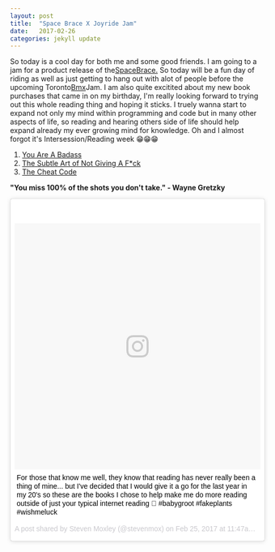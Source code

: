 ```yaml
---
layout: post
title:  "Space Brace X Joyride Jam"
date:   2017-02-26
categories: jekyll update
---
```

So today is a cool day for both me and some good friends. I am going to a jam for a product release of the<a href="https://twitter.com/spacebrace" target="_blank">SpaceBrace.</a> So today will be a fun day of riding as well as just getting to hang out with alot of people before the upcoming Toronto<a href="https://twitter.com/spacebrace" target="_blank">Bmx</a>Jam. I am also quite excitited about my new book purchases that came in on my birthday, I'm really looking forward to trying out this whole reading thing and hoping it sticks. I truely wanna start to expand not only my mind within programming and code but in many other aspects of life, so reading and hearing others side of life should help expand already my ever growing mind for knowledge. Oh and I almost forgot it's Intersession/Reading week 😁😁😁

1. <a href="https://www.amazon.ca/You-Are-Badass-Doubting-Greatness/dp/0762447699/ref=s9_cartx_gw_g14_i1_r?pf_rd_m=A3DWYIK6Y9EEQB&pf_rd_s=&pf_rd_r=4F391G9MGN2TSN2KSKZ1&pf_rd_t=36701&pf_rd_p=41120b96-e6bb-4096-bead-ecb3296d2e75&pf_rd_i=desktop" target="_blank">You Are A Badass</a>
2. <a href="https://www.amazon.ca/Subtle-Art-Not-Giving-Counterintuitive/dp/0062457713/ref=pd_bxgy_14_img_2?_encoding=UTF8&psc=1&refRID=ZHMQFYQRZ6DX22MHC2AA" target="_blank">The Subtle Art of Not Giving A F*ck</a>
3. <a href="https://www.amazon.ca/Cheat-Code-Script-Shortcut-Success/dp/0670069957/ref=s9_cartx_gw_g14_i2_r?pf_rd_m=A3DWYIK6Y9EEQB&pf_rd_s=&pf_rd_r=4F391G9MGN2TSN2KSKZ1&pf_rd_t=36701&pf_rd_p=41120b96-e6bb-4096-bead-ecb3296d2e75&pf_rd_i=desktop" target="_blank">The Cheat Code</a>

<b>"You miss 100% of the shots you don't take." - Wayne Gretzky</b>

<blockquote class="instagram-media" data-instgrm-captioned data-instgrm-version="7" style=" background:#FFF; border:0; border-radius:3px; box-shadow:0 0 1px 0 rgba(0,0,0,0.5),0 1px 10px 0 rgba(0,0,0,0.15); margin: 1px; max-width:658px; padding:0; width:99.375%; width:-webkit-calc(100% - 2px); width:calc(100% - 2px);"><div style="padding:8px;"> <div style=" background:#F8F8F8; line-height:0; margin-top:40px; padding:50% 0; text-align:center; width:100%;"> <div style=" background:url(data:image/png;base64,iVBORw0KGgoAAAANSUhEUgAAACwAAAAsCAMAAAApWqozAAAABGdBTUEAALGPC/xhBQAAAAFzUkdCAK7OHOkAAAAMUExURczMzPf399fX1+bm5mzY9AMAAADiSURBVDjLvZXbEsMgCES5/P8/t9FuRVCRmU73JWlzosgSIIZURCjo/ad+EQJJB4Hv8BFt+IDpQoCx1wjOSBFhh2XssxEIYn3ulI/6MNReE07UIWJEv8UEOWDS88LY97kqyTliJKKtuYBbruAyVh5wOHiXmpi5we58Ek028czwyuQdLKPG1Bkb4NnM+VeAnfHqn1k4+GPT6uGQcvu2h2OVuIf/gWUFyy8OWEpdyZSa3aVCqpVoVvzZZ2VTnn2wU8qzVjDDetO90GSy9mVLqtgYSy231MxrY6I2gGqjrTY0L8fxCxfCBbhWrsYYAAAAAElFTkSuQmCC); display:block; height:44px; margin:0 auto -44px; position:relative; top:-22px; width:44px;"></div></div> <p style=" margin:8px 0 0 0; padding:0 4px;"> <a href="https://www.instagram.com/p/BQ8mOXFB1Pk/" style=" color:#000; font-family:Arial,sans-serif; font-size:14px; font-style:normal; font-weight:normal; line-height:17px; text-decoration:none; word-wrap:break-word;" target="_blank">For those that know me well, they know that reading has never really been a thing of mine... but I&#39;ve decided that I would give it a go for the last year in my 20&#39;s so these are the books I chose to help make me do more reading outside of just your typical internet reading 🙈 #babygroot #fakeplants #wishmeluck</a></p> <p style=" color:#c9c8cd; font-family:Arial,sans-serif; font-size:14px; line-height:17px; margin-bottom:0; margin-top:8px; overflow:hidden; padding:8px 0 7px; text-align:center; text-overflow:ellipsis; white-space:nowrap;">A post shared by Steven Moxley (@stevenmox) on <time style=" font-family:Arial,sans-serif; font-size:14px; line-height:17px;" datetime="2017-02-25T19:47:00+00:00">Feb 25, 2017 at 11:47am PST</time></p></div></blockquote> <script async defer src="//platform.instagram.com/en_US/embeds.js"></script>

